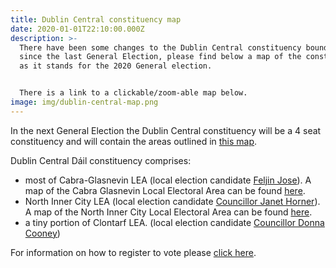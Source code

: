 ```yaml
---
title: Dublin Central constituency map
date: 2020-01-01T22:10:00.000Z
description: >-
  There have been some changes to the Dublin Central constituency boundaries
  since the last General Election, please find below a map of the constituency
  as it stands for the 2020 General election.


  There is a link to a clickable/zoom-able map below.
image: img/dublin-central-map.png
---
```

In the next General Election the Dublin Central constituency will be a 4 seat constituency and will contain the areas outlined in [this map](http://umap.openstreetmap.fr/en/map/dublin-central-electoral-district-map_356159#14/53.3614/-6.2535).

Dublin Central Dáil constituency comprises:

* most of Cabra-Glasnevin LEA (local election candidate [Feljin Jose](https://feljin.ie/)).  A map of the Cabra Glasnevin Local Electoral Area can be found [here](http://umap.openstreetmap.fr/en/map/cabra-glasnevin-local-electoral-area_422897#14/53.3632/-6.2971).
* North Inner City LEA (local election candidate [Councillor Janet Horner](https://janethorner.ie/)). A map of the North Inner City Local Electoral Area can be found [here](http://umap.openstreetmap.fr/en/map/north-inner-city-electoral-area_422903#14/53.3576/-6.2441).
* a tiny portion of Clontarf LEA. (local election candidate [Councillor Donna Cooney](https://councilmeetings.dublincity.ie/mgUserInfo.aspx?UID=836))

For information on how to register to vote please [click here](https://neasahourigan.com/post/register-to-vote-in-the-general-election/).